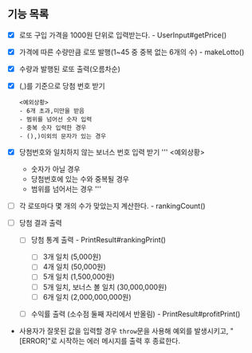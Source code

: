 ## 기능 목록
- [x] 로또 구입 가격을 1000원 단위로 입력받는다. - UserInput#getPrice()

- [x] 가격에 따른 수량만큼 로또 발행(1~45 중 중복 없는 6개의 수) - makeLotto()

- [x] 수량과 발행된 로또 출력(오름차순)

- [x] (,)를 기준으로 당첨 번호 받기
    ```
    <예외상황>
    - 6개 초과,미만을 받음
    - 범위를 넘어선 숫자 입력
    - 중복 숫자 입력한 경우
    - (),)이외의 문자가 있는 경우
    ```
- [x] 당첨번호와 일치하지 않는 보너스 번호 입력 받기
    '''
    <예외상황>
    - 숫자가 아닐 경우
    - 당첨번호에 있는 수와 중복될 경우
    - 범위를 넘어서는 경우
    '''

- [ ] 각 로또마다 몇 개의 수가 맞았는지 계산한다. - rankingCount()

- [ ] 당첨 결과 출력
    - [ ] 당첨 통계 출력 - PrintResult#rankingPrint()
        - [ ] 3개 일치 (5,000원)
        - [ ] 4개 일치 (50,000원)
        - [ ] 5개 일치 (1,500,000원)
        - [ ] 5개 일치, 보너스 볼 일치 (30,000,000원)
        - [ ] 6개 일치 (2,000,000,000원)
    - [ ] 수익률 출력 (소수점 둘째 자리에서 반올림) - PrintResult#profitPrint()


- 사용자가 잘못된 값을 입력할 경우 `throw`문을 사용해 예외를 발생시키고, "[ERROR]"로 시작하는 에러 메시지를 출력 후 종료한다.
